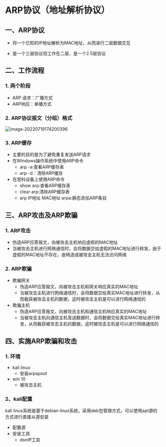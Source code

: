 # ARP协议（地址解析协议）

## 一、ARP协议

- 将一个已知的IP地址解析为MAC地址，从而进行二层数据交互

- 是一个三层协议但工作在二层，是一个2.5层协议

## 二、工作流程

### 1. 两个阶段

- ARP 请求：广播方式
- ARP响应：单播方式

### 2. ARP协议报文（分组）格式

![image-20220719174200396](..\..\picture\4b9806eae73c48079b1bded8ed2fea67.png)

### 3. ARP缓存

- 主要的目的是为了避免重复发送ARP请求
- 在Windows操作系统中使用ARP命令
  - arp -a:查看ARP缓存表
  - arp -d：清除ARP缓存
- 在思科设备上使用ARP命令
  - show arp:查看ARP缓存表
  - clear arp:清除ARP缓存表
  - arp IP地址 MAC地址 arpa:静态添加ARP条目

## 三、ARP攻击及ARP欺骗

### 1. ARP攻击

- 伪造ARP应答报文，向被攻击主机响应虚假的MAC地址
- 当被攻击主机进行网络通信时，会将数据交给虚假的MAC地址进行转发，由于虚假的MAC地址不存在，座椅造成被攻击主机无法访问网络

### 2. ARP欺骗

- 欺骗网关
  - 伪造ARP应答报文，向被攻击主机和网关响应真实的MAC地址
  - 当被攻击主机进行网络通信时，会将数据交给真实MAC地址进行转发，从而截获被攻击主机的数据，这时被攻击主机是可以进行网络通信的
- 欺骗主机
  - 伪造ARP应答报文，向被攻击主机和通信主机响应真实的MAC地址
  - 当被攻击主机向通信主机发送数据时，会将数据交给真实MAC地址进行转发，从而截获被攻击主机的数据，这时被攻击主机是可以进行网络通信的

## 四、实施ARP欺骗和攻击

### 1. 环境

- kali linux
  - 安装arpspoot
- win 10
  - 被攻击主机

### 2、kali配置

kali linux系统是基于debian linux系统，采用deb包管理方式，可以使用apt源的方式进行直接从源安装

- 配置源
- 安装工具
  - dsniff工具